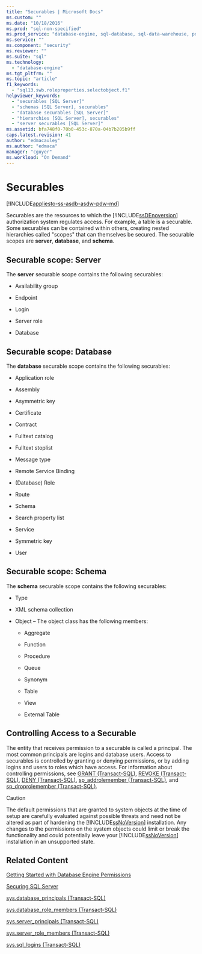 ```yaml
---
title: "Securables | Microsoft Docs"
ms.custom: ""
ms.date: "10/18/2016"
ms.prod: "sql-non-specified"
ms.prod_service: "database-engine, sql-database, sql-data-warehouse, pdw"
ms.service: ""
ms.component: "security"
ms.reviewer: ""
ms.suite: "sql"
ms.technology: 
  - "database-engine"
ms.tgt_pltfrm: ""
ms.topic: "article"
f1_keywords: 
  - "sql13.swb.roleproperties.selectobject.f1"
helpviewer_keywords: 
  - "securables [SQL Server]"
  - "schemas [SQL Server], securables"
  - "database securables [SQL Server]"
  - "hierarchies [SQL Server], securables"
  - "server securables [SQL Server]"
ms.assetid: bfa748f0-70b0-453c-870a-04b7b205b9ff
caps.latest.revision: 41
author: "edmacauley"
ms.author: "edmaca"
manager: "cguyer"
ms.workload: "On Demand"
---
```

# Securables
[!INCLUDE[appliesto-ss-asdb-asdw-pdw-md](../../includes/appliesto-ss-asdb-asdw-pdw-md.md)]

  Securables are the resources to which the [!INCLUDE[ssDEnoversion](../../includes/ssdenoversion-md.md)] authorization system regulates access. For example, a table is a securable. Some securables can be contained within others, creating nested hierarchies called "scopes" that can themselves be secured. The securable scopes are **server**, **database**, and **schema**.  
  
## Securable scope: Server  
 The **server** securable scope contains the following securables:  
  
-   Availability group  
  
-   Endpoint  
  
-   Login  
  
-   Server role  
  
-   Database  
  
## Securable scope: Database  
 The **database** securable scope contains the following securables:  
  
-   Application role  
  
-   Assembly  
  
-   Asymmetric key  
  
-   Certificate  
  
-   Contract  
  
-   Fulltext catalog  
  
-   Fulltext stoplist  
  
-   Message type  
  
-   Remote Service Binding  
  
-   (Database) Role  
  
-   Route  
  
-   Schema  
  
-   Search property list  
  
-   Service  
  
-   Symmetric key  
  
-   User  
  
## Securable scope: Schema  
 The **schema** securable scope contains the following securables:  
  
-   Type  
  
-   XML schema collection  
  
-   Object – The object class has the following members:  
  
    -   Aggregate  
  
    -   Function  
  
    -   Procedure  
  
    -   Queue  
  
    -   Synonym  
  
    -   Table  
  
    -   View 
    
    -   External Table 
  
## Controlling Access to a Securable  
 The entity that receives permission to a securable is called a principal. The most common principals are logins and database users. Access to securables is controlled by granting or denying permissions, or by adding logins and users to roles which have access. For information about controlling permissions, see [GRANT &#40;Transact-SQL&#41;](../../t-sql/statements/grant-transact-sql.md), [REVOKE &#40;Transact-SQL&#41;](../../t-sql/statements/revoke-transact-sql.md), [DENY &#40;Transact-SQL&#41;](../../t-sql/statements/deny-transact-sql.md), [sp_addrolemember &#40;Transact-SQL&#41;](../../relational-databases/system-stored-procedures/sp-addrolemember-transact-sql.md), and [sp_droprolemember &#40;Transact-SQL&#41;](../../relational-databases/system-stored-procedures/sp-droprolemember-transact-sql.md).  
  
> [!CAUTION]  
>  The default permissions that are granted to system objects at the time of setup are carefully evaluated against possible threats and need not be altered as part of hardening the [!INCLUDE[ssNoVersion](../../includes/ssnoversion-md.md)] installation. Any changes to the permissions on the system objects could limit or break the functionality and could potentially leave your [!INCLUDE[ssNoVersion](../../includes/ssnoversion-md.md)] installation in an unsupported state.  
  
## Related Content  
 [Getting Started with Database Engine Permissions](../../relational-databases/security/authentication-access/getting-started-with-database-engine-permissions.md)  
  
 [Securing SQL Server](../../relational-databases/security/securing-sql-server.md)  
  
 [sys.database_principals &#40;Transact-SQL&#41;](../../relational-databases/system-catalog-views/sys-database-principals-transact-sql.md)  
  
 [sys.database_role_members &#40;Transact-SQL&#41;](../../relational-databases/system-catalog-views/sys-database-role-members-transact-sql.md)  
  
 [sys.server_principals &#40;Transact-SQL&#41;](../../relational-databases/system-catalog-views/sys-server-principals-transact-sql.md)  
  
 [sys.server_role_members &#40;Transact-SQL&#41;](../../relational-databases/system-catalog-views/sys-server-role-members-transact-sql.md)  
  
 [sys.sql_logins &#40;Transact-SQL&#41;](../../relational-databases/system-catalog-views/sys-sql-logins-transact-sql.md)  
  
  
